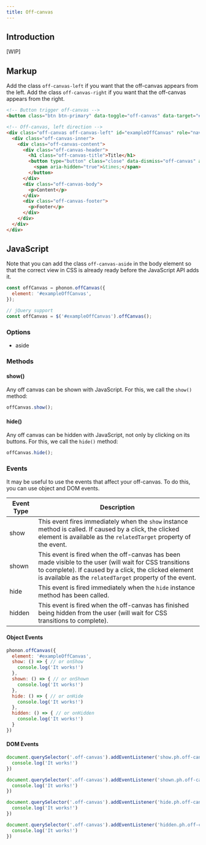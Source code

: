 ```yaml
---
title: Off-canvas
---
```


## Introduction

[WIP]

## Markup

Add the class `off-canvas-left` if you want that the off-canvas appears from the left.
Add the class `off-canvas-right` if you want that the off-canvas appears from the right.

```html
<!-- Button trigger off-canvas -->
<button class="btn btn-primary" data-toggle="off-canvas" data-target="#exampleOffCanvas">Launch demo off-canvas</button>

<!-- Off-canvas, left direction -->
<div class="off-canvas off-canvas-left" id="exampleOffCanvas" role="navigation" aria-hidden="true" aria-labelledby="exampleOffCanvasTitle">
  <div class="off-canvas-inner">
    <div class="off-canvas-content">
      <div class="off-canvas-header">
        <h1 class="off-canvas-title">Title</h1>
        <button type="button" class="close" data-dismiss="off-canvas" aria-label="Close">
          <span aria-hidden="true">&times;</span>
        </button>
      </div>
      <div class="off-canvas-body">
        <p>Content</p>
      </div>
      <div class="off-canvas-footer">
        <p>Footer</p>
      </div>
    </div>
  </div>
</div>
```

## JavaScript

Note that you can add the class `off-canvas-aside` in the body element so that the correct view in CSS is already ready before the JavaScript API adds it.

```js
const offCanvas = phonon.offCanvas({
  element: '#exampleOffCanvas',
});

// jQuery support
const offCanvas = $('#exampleOffCanvas').offCanvas();
```

### Options

- aside

### Methods

#### show()

Any off canvas can be shown with JavaScript. For this, we call the `show()` method:

```js
offCanvas.show();
```


#### hide()

Any off canvas can be hidden with JavaScript, not only by clicking on its buttons. For this, we call the `hide()` method:

```js
offCanvas.hide();
```


### Events

It may be useful to use the events that affect your off-canvas.
To do this, you can use object and DOM events.


|     Event Type     |     Description      |
|--------------------|----------------------|
|  show    |   This event fires immediately when the <code>show</code> instance method is called. If caused by a click, the clicked element is available as the <code>relatedTarget</code> property of the event.   |
|  shown   |  This event is fired when the off-canvas has been made visible to the user (will wait for CSS transitions to complete). If caused by a click, the clicked element is available as the <code>relatedTarget</code> property of the event.    |
|  hide    |    This event is fired immediately when the <code>hide</code> instance method has been called.   |
|  hidden  |   This event is fired when the off-canvas has finished being hidden from the user (will wait for CSS transitions to complete).    |


#### Object Events

```js
phonon.offCanvas({
  element: '#exampleOffCanvas',
  show: () => { // or onShow
    console.log('It works!')
  },
  shown: () => { // or onShown
    console.log('It works!')
  },
  hide: () => { // or onHide
    console.log('It works!')
  },
  hidden: () => { // or onHidden
    console.log('It works!')
  }
})
```

#### DOM Events

```js
document.querySelector('.off-canvas').addEventListener('show.ph.off-canvas', () => {
  console.log('It works!')
})

document.querySelector('.off-canvas').addEventListener('shown.ph.off-canvas', () => {
  console.log('It works!')
})

document.querySelector('.off-canvas').addEventListener('hide.ph.off-canvas', () => {
  console.log('It works!')
})

document.querySelector('.off-canvas').addEventListener('hidden.ph.off-canvas', () => {
  console.log('It works!')
})
```

